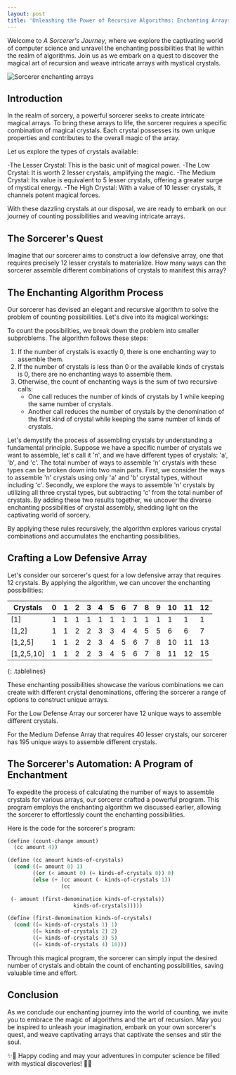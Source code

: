 ```yaml
---
layout: post
title: 'Unleashing the Power of Recursive Algorithms: Enchanting Arrays'
---
```


Welcome to _A Sorcerer's Journey_, where we explore the captivating world of computer science and unravel the enchanting possibilities that lie within the realm of algorithms. Join us as we embark on a quest to discover the magical art of recursion and weave intricate arrays with mystical crystals.

![Sorcerer enchanting arrays](https://res.cloudinary.com/dypuafyyu/image/upload/f_auto,q_auto/v1/blog/ngiftzhytt8huwdgvlsw)

## Introduction

In the realm of sorcery, a powerful sorcerer seeks to create intricate magical arrays. To bring these arrays to life, the sorcerer requires a specific combination of magical crystals. Each crystal possesses its own unique properties and contributes to the overall magic of the array.

Let us explore the types of crystals available:

-The Lesser Crystal: This is the basic unit of magical power.
-The Low Crystal: It is worth 2 lesser crystals, amplifying the magic.
-The Medium Crystal: Its value is equivalent to 5 lesser crystals, offering a greater surge of mystical energy.
-The High Crystal: With a value of 10 lesser crystals, it channels potent magical forces.

With these dazzling crystals at our disposal, we are ready to embark on our journey of counting possibilities and weaving intricate arrays.

## The Sorcerer's Quest

Imagine that our sorcerer aims to construct a low defensive array, one that requires precisely 12 lesser crystals to materialize. How many ways can the sorcerer assemble different combinations of crystals to manifest this array?

## The Enchanting Algorithm Process

Our sorcerer has devised an elegant and recursive algorithm to solve the problem of counting possibilities. Let's dive into its magical workings:

To count the possibilities, we break down the problem into smaller subproblems.
The algorithm follows these steps:

1. If the number of crystals is exactly 0, there is one enchanting way to assemble them.
2. If the number of crystals is less than 0 or the available kinds of crystals is 0, there are no enchanting ways to assemble them.
3. Otherwise, the count of enchanting ways is the sum of two recursive calls:
   - One call reduces the number of kinds of crystals by 1 while keeping the same number of crystals.
   - Another call reduces the number of crystals by the denomination of the first kind of crystal while keeping the same number of kinds of crystals.

Let's demystify the process of assembling crystals by understanding a fundamental principle. Suppose we have a specific number of crystals we want to assemble, let's call it 'n', and we have different types of crystals: 'a', 'b', and 'c'. The total number of ways to assemble 'n' crystals with these types can be broken down into two main parts. First, we consider the ways to assemble 'n' crystals using only 'a' and 'b' crystal types, without including 'c'. Secondly, we explore the ways to assemble 'n' crystals by utilizing all three crystal types, but subtracting 'c' from the total number of crystals. By adding these two results together, we uncover the diverse enchanting possibilities of crystal assembly, shedding light on the captivating world of sorcery.

By applying these rules recursively, the algorithm explores various crystal combinations and accumulates the enchanting possibilities.

## Crafting a Low Defensive Array

Let's consider our sorcerer's quest for a low defensive array that requires 12 crystals. By applying the algorithm, we can uncover the enchanting possibilities:

<style>
.tablelines table, .tablelines td, .tablelines th {
  border: 1px solid black;
}
.tablelines table {
  color: #333;
  background: white;
  border: 1px solid grey;
  font-size: 12pt;
  border-collapse: collapse;
}
</style>

| Crystals   | 0   | 1   | 2   | 3   | 4   | 5   | 6   | 7   | 8   | 9   | 10  | 11  | 12  |
| ---------- | --- | --- | --- | --- | --- | --- | --- | --- | --- | --- | --- | --- | --- |
| [1]        | 1   | 1   | 1   | 1   | 1   | 1   | 1   | 1   | 1   | 1   | 1   | 1   | 1   |
| [1,2]      | 1   | 1   | 2   | 2   | 3   | 3   | 4   | 4   | 5   | 5   | 6   | 6   | 7   |
| [1,2,5]    | 1   | 1   | 2   | 2   | 3   | 4   | 5   | 6   | 7   | 8   | 10  | 11  | 13  |
| [1,2,5,10] | 1   | 1   | 2   | 2   | 3   | 4   | 5   | 6   | 7   | 8   | 11  | 12  | 15  |

{: .tablelines}

These enchanting possibilities showcase the various combinations we can create with different crystal denominations, offering the sorcerer a range of options to construct unique arrays.

For the Low Defense Array our sorcerer have 12 unique ways to assemble different crystals.

For the Medium Defense Array that requires 40 lesser crystals, our sorcerer has 195 unique ways to assemble different crystals.

## The Sorcerer's Automation: A Program of Enchantment

To expedite the process of calculating the number of ways to assemble crystals for various arrays, our sorcerer crafted a powerful program. This program employs the enchanting algorithm we discussed earlier, allowing the sorcerer to effortlessly count the enchanting possibilities.

Here is the code for the sorcerer's program:

```scheme
(define (count-change amount)
  (cc amount 4))

(define (cc amount kinds-of-crystals)
  (cond ((= amount 0) 1)
        ((or (< amount 0) (= kinds-of-crystals 0)) 0)
        (else (+ (cc amount (- kinds-of-crystals 1))
                 (cc

 (- amount (first-denomination kinds-of-crystals))
                     kinds-of-crystals)))))

(define (first-denomination kinds-of-crystals)
  (cond ((= kinds-of-crystals 1) 1)
        ((= kinds-of-crystals 2) 2)
        ((= kinds-of-crystals 3) 5)
        ((= kinds-of-crystals 4) 10)))
```

Through this magical program, the sorcerer can simply input the desired number of crystals and obtain the count of enchanting possibilities, saving valuable time and effort.

## Conclusion

As we conclude our enchanting journey into the world of counting, we invite you to embrace the magic of algorithms and the art of recursion. May you be inspired to unleash your imagination, embark on your own sorcerer's quest, and weave captivating arrays that captivate the senses and stir the soul.

✨🔮 Happy coding and may your adventures in computer science be filled with mystical discoveries! 🔮✨
